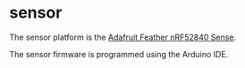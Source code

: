 # sensor

The sensor platform is the [Adafruit Feather nRF52840 Sense](https://learn.adafruit.com/adafruit-feather-sense/overview).

The sensor firmware is programmed using the Arduino IDE.